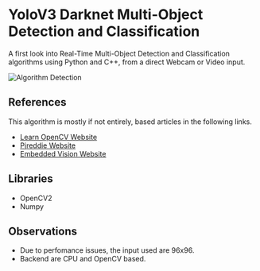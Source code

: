 # YoloV3 Darknet Multi-Object Detection and Classification

A first look into Real-Time Multi-Object Detection and Classification algorithms using Python and C++, from a direct Webcam or Video input.

![Algorithm Detection](https://i.ibb.co/mtNyKQT/iss.png)


## References

This algorithm is mostly if not entirely, based articles in the following links.

- [Learn OpenCV Website](https://www.learnopencv.com/deep-learning-based-object-detection-using-yolov3-with-opencv-python-c/)
- [Pjreddie Website](https://pjreddie.com/darknet/yolo/)
- [Embedded Vision Website](https://www.embedded-vision.com/academy/Embedded_Vision_Alliance_Meetup_March_2019_OpenCV.pdf)

## Libraries

- OpenCV2
- Numpy

## Observations

- Due to perfomance issues, the input used are 96x96.
- Backend are CPU and OpenCV based.


